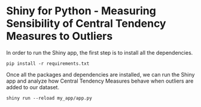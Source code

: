 # Shiny for Python - Measuring Sensibility of Central Tendency Measures to Outliers

In order to run the Shiny app, the first step is to install all the dependencies.

`pip install -r requirements.txt`

Once all the packages and dependencies are installed, we can run the Shiny app and analyze how Central Tendency Measures behave when outliers are added to our dataset.

`shiny run --reload my_app/app.py`
